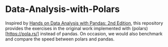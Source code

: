 # Data-Analysis-with-Polars
Inspired by [Hands on Data Analysis with Pandas: 2nd Edition](Hands-On-Data-Analysis-with-Pandas-2nd-edition), this repository provides the exercises in the original work implemented with (polars)[https://pola.rs/] instead of pandas. On occasion, we would also benchmark and compare the speed between polars and pandas.
